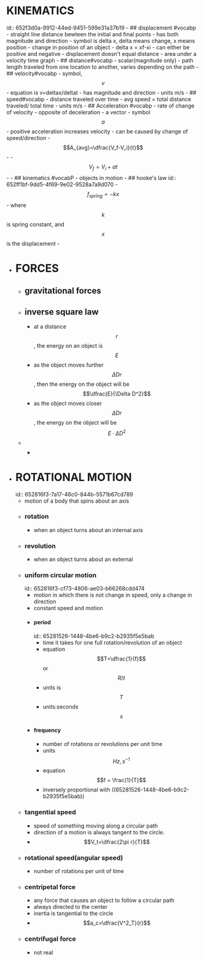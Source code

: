 # KINEMATICS
id:: 652f3d0a-9912-44ed-9451-599e31a37b19
	- ## displacement #vocabp
		- straight line distance bewteen the initial and final points
		- has both magnitude and direction
		- symbol is delta x, delta means change, x means position
		- change in position of an object - delta x = xf-xi
		- can either be positive and negative
		- displacement doesn't equal distance
		- area under a velocity time graph
	- ## distance#vocabp
		- scalar(magnitude only)
		- path length traveled from one location to another, varies depending on the path
	- ## velocity#vocabp
		- symbol, $$v$$
		- equation is v=deltax/deltat
		- has magnitude and direction
		- units m/s
	- ## speed#vocabp
		- distance traveled over time
		- avg speed = total distance traveled/ total time
		- units m/s
	- ## Acceleration #vocabp
		- rate of change of velocity
		- opposite of deceleration
		- a vector
		- symbol $$a$$
		- positive acceleration increases velocity
		- can be caused by change of speed/direction
		- $$A_{avg}=\dfrac{V_f-V_i}{t}$$
		-
		- $$V_f=V_i+at$$
		-
		- ## kinematics #vocabP
			- objects in motion
		- ## hooke's law
		  id:: 652ff1bf-9dd5-4f69-9e02-9528a7a9d070
			- $$f_{spring}=-kx$$
			- where $$k$$ is spring constant, and $$x$$ is the displacement
			-
- # FORCES
	- ## gravitational forces
	- ## inverse square law
		- at a distance $$r$$, the energy on an object is $$E$$
		- as the object moves further $$\Delta Dr$$, then the energy on the object will be $$\dfrac{E}{\Delta D^2}$$
		- as the object moves closer $$\Delta Dr$$, the energy on the object will be $$E\cdot\Delta D^2$$
	-
		- $$$$
- # ROTATIONAL MOTION
  id:: 652816f3-7a17-46c0-844b-5571b67cd789
	- motion of a body that spins about an axis
	- ### rotation
		- when an object turns about an internal axis
	- ### revolution
		- when an object turns about an external
	- ### uniform circular motion
	  id:: 652816f3-cf73-4806-ae03-b66268cdd474
		- motion in which there is not change in speed, only a change in direction
		- constant speed and motion
		- #### period
		  id:: 65281526-1448-4be6-b9c2-b2935f5e5bab
			- time it takes for one full rotation/revolution of an object
			- equation $$T=\dfrac{1}{f}$$ or $$R/t$$
			- units is $$T$$
			- units:seconds $$s$$
		- #### frequency
			- number of rotations or revolutions per unit time
			- units $$Hz,s^{-1}$$
			- equation $$f = \frac{1}{T}$$
			- inversely proportional with ((65281526-1448-4be6-b9c2-b2935f5e5bab))
	- ### tangential speed
		- speed of something moving along a circular path
		- direction of a motion is always tangent to the circle.
		- $$V_t=\dfrac{2\pi r}{T}$$
	- ### rotational speed(angular speed)
		- number of rotations per unit of time
	- ### centripetal force
		- any force that causes an object to follow a circular path
		- always directed to the center
		- inertia is tangential to the circle
		- $$a_c=\dfrac{V^2_T}{r}$$
	- ### centrifugal force
		- not real